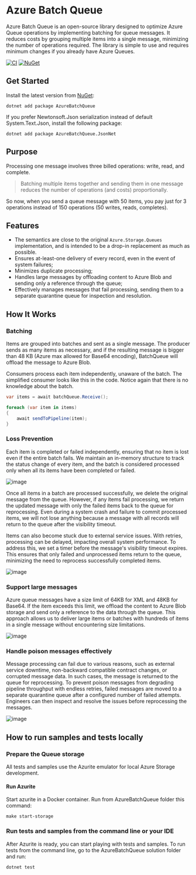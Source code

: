 # Azure Batch Queue
Azure Batch Queue is an open-source library designed to optimize Azure Queue operations by implementing batching for queue messages. It reduces costs by grouping multiple items into a single message, minimizing the number of operations required. The library is simple to use and requires minimum changes if you already have Azure Queues.

[![CI](https://github.com/youscan/azure-batch-queue/actions/workflows/workflow.yml/badge.svg)](https://github.com/youscan/azure-batch-queue/actions/workflows/workflow.yml) [![NuGet](https://img.shields.io/nuget/v/AzureBatchQueue.svg?style=flat)](https://www.nuget.org/packages/AzureBatchQueue/)

## Get Started
Install the latest version from [NuGet](https://www.nuget.org/packages/AzureBatchQueue):
```
dotnet add package AzureBatchQueue
```

If you prefer Newtonsoft.Json serialization instead of default System.Text.Json, install the following package:
```
dotnet add package AzureBatchQueue.JsonNet
```

## Purpose
Processing one message involves three billed operations: write, read, and complete.

> Batching multiple items together and sending them in one message reduces the number of operations (and costs) proportionally.

So now, when you send a queue message with 50 items, you pay just for 3 operations instead of 150 operations (50 writes, reads, completes).

## Features
- The semantics are close to the original `Azure.Storage.Queues` implementation, and is intended to be a drop-in replacement as much as possible.
- Ensures at-least-one delivery of every record, even in the event of system failures;
- Minimizes duplicate processing;
- Handles large messages by offloading content to Azure Blob and sending only a reference through the queue;
- Effectively manages messages that fail processing, sending them to a separate quarantine queue for inspection and resolution.

## How It Works

### Batching
Items are grouped into batches and sent as a single message. The producer sends as many items as necessary, and if the resulting message is bigger than 48 KB (Azure max allowed for Base64 encoding), BatchQueue will offload the message to Azure Blob.

Consumers process each item independently, unaware of the batch. The simplified сonsumer looks like this in the code. Notice again that there is no knowledge about the batch.

```csharp
var items = await batchQueue.Receive();

foreach (var item in items)
{
    await sendToPipeline(item);
}
```

### Loss Prevention
Each item is completed or failed independently, ensuring that no item is lost even if the entire batch fails. We maintain an in-memory structure to track the status change of every item, and the batch is considered processed only when all its items have been completed or failed.

![image](https://github.com/youscan/azure-batch-queue/assets/88326445/171258d5-a16c-433e-b784-f618f3798a61)

Once all items in a batch are processed successfully, we delete the original message from the queue. However, if any items fail processing, we return the updated message with only the failed items back to the queue for reprocessing. Even during a system crash and failure to commit processed items, we will not lose anything because a message with all records will return to the queue after the visibility timeout.

Items can also become stuck due to external service issues. With retries, processing can be delayed, impacting overall system performance. To address this, we set a timer before the message's visibility timeout expires. This ensures that only failed and unprocessed items return to the queue, minimizing the need to reprocess successfully completed items.

![image](https://github.com/youscan/azure-batch-queue/assets/88326445/6dd491e4-3840-4aab-ab71-cc3be4ff4e12)


### Support large messages

Azure queue messages have a size limit of 64KB for XML and 48KB for Base64. If the item exceeds this limit, we offload the content to Azure Blob storage and send only a reference to the data through the queue. This approach allows us to deliver large items or batches with hundreds of items in a single message without encountering size limitations.

![image](https://github.com/youscan/azure-batch-queue/assets/88326445/a06aae28-f09a-43b3-bc5e-9cb8f5d21600)


### Handle poison messages effectively

Message processing can fail due to various reasons, such as external service downtime, non-backward compatible contract changes, or corrupted message data. In such cases, the message is returned to the queue for reprocessing. To prevent poison messages from degrading pipeline throughput with endless retries, failed messages are moved to a separate quarantine queue after a configured number of failed attempts. Engineers can then inspect and resolve the issues before reprocessing the messages.

![image](https://github.com/youscan/azure-batch-queue/assets/88326445/3080814d-b8a8-40c7-bb3e-100a6e429110)


## How to run samples and tests locally
### Prepare the Queue storage
All tests and samples use the Azurite emulator for local Azure Storage development.
#### Run Azurite
Start azurite in a Docker container. Run from AzureBatchQueue folder this command:
```
make start-storage
```

### Run tests and samples from the command line or your IDE
After Azurite is ready, you can start playing with tests and samples.
To run tests from the command line, go to the AzureBatchQueue solution folder and run:
```
dotnet test
```



